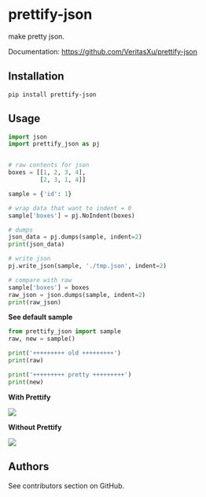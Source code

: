 prettify-json
===========

make pretty json.

Documentation: https://github.com/VeritasXu/prettify-json


Installation
------------

```
pip install prettify-json
```


Usage
-----

```python
import json
import prettify_json as pj


# raw contents for json
boxes = [[1, 2, 3, 4],
         [2, 3, 1, 4]]

sample = {'id': 1}

# wrap data that want to indent = 0
sample['boxes'] = pj.NoIndent(boxes)

# dumps
json_data = pj.dumps(sample, indent=2)
print(json_data)

# write json
pj.write_json(sample, './tmp.json', indent=2)

# compare with raw
sample['boxes'] = boxes
raw_json = json.dumps(sample, indent=2)
print(raw_json)
```

   

**See default sample**

```python
from prettify_json import sample
raw, new = sample()

print('+++++++++ old +++++++++')
print(raw)

print('+++++++++ pretty +++++++++')
print(new)
```

**With Prettify**

![](./exp1.png)



**Without Prettify**

![](./exp2.png)


Authors
-------

See contributors section on GitHub.
